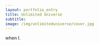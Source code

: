 ```yaml
---
layout: portfolio_entry
title: Unlimited Universe
subtitle: 
image: /img/unlimiteduniverse/cover.jpg
---
```


when I.
